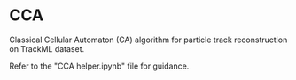 # CCA
Classical Cellular Automaton (CA) algorithm for particle track reconstruction on TrackML dataset.

Refer to the "CCA helper.ipynb" file for guidance.
